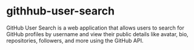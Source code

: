 # githhub-user-search
 GitHub User Search is a web application that allows users to search for GitHub profiles by username and view their public details like avatar, bio, repositories, followers, and more using the GitHub API.
